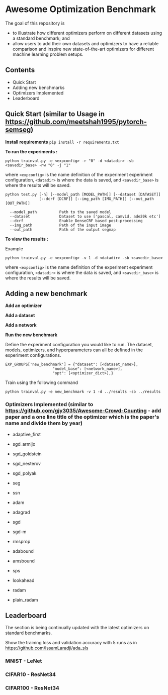 # Awesome Optimization Benchmark

The goal of this repository is 
  - to illustrate how different optimizers perform on different datasets using a standard benchmark; and 
  - allow users to add their own datasets and optimizers to have a reliable comparison and inspire new state-of-the-art optimizers for different machine learning problem setups.

## Contents

- Quick Start
- Adding new benchmarks
- Optimizers Implemented
- Leaderboard


## Quick Start (similar to Usage in https://github.com/meetshah1995/pytorch-semseg)


**Install requirements**
`pip install -r requirements.txt` 


**To run the experiments :**

```
python trainval.py -e <expconfig> -r "0" -d <datadir> -sb <savedir_base> -nw "0" -j "1"
```

where `<expconfig>` is the name definition of the experiment experiment configuration, `<datadir>` is where the data is saved, and `<savedir_base>` is where the results will be saved.


```
python test.py [-h] [--model_path [MODEL_PATH]] [--dataset [DATASET]]
               [--dcrf [DCRF]] [--img_path [IMG_PATH]] [--out_path [OUT_PATH]]
 
  --model_path          Path to the saved model
  --dataset             Dataset to use ['pascal, camvid, ade20k etc']
  --dcrf                Enable DenseCRF based post-processing
  --img_path            Path of the input image
  --out_path            Path of the output segmap

```

**To view the results :**

Example
```
python trainval.py -e <expconfig> -v 1 -d <datadir> -sb <savedir_base>
```

where `<expconfig>` is the name definition of the experiment experiment configuration, `<datadir>` is where the data is saved, and `<savedir_base>` is where the results will be saved.

## Adding a new benchmark

**Add an optimizer**

**Add a dataset**

**Add a network**

**Run the new benchmark**

Define the experiment configuration you would like to run. The dataset, models, optimizers, and hyperparameters can all be defined in the experiment configurations.
```
EXP_GROUPS['new_benchmark'] = {"dataset": [<dataset_name>],
                     "model_base": [<network_name>],
                     "opt": [<optimizer_dict>],}
```

Train using the following command
```
python trainval.py -e new_benchmark -v 1 -d ../results -sb ../results
```

### Optimizers Implemented (similar to https://github.com/gjy3035/Awesome-Crowd-Counting - add paper and a one line title of the optimizer which is the paper's name and divide them by year)


* adaptive_first

* sgd_armijo

* sgd_goldstein

* sgd_nesterov

* sgd_polyak

* seg

* ssn

* adam

* adagrad

* sgd

* sgd-m

* rmsprop

* adabound

* amsbound

* sps

* lookahead

* radam

* plain_radam



## Leaderboard
The section is being continually updated with the latest optimizers on standard benchmarks.

Show the training loss and validation accuracy with 5 runs as in https://github.com/IssamLaradji/ada_sls

### MNIST - LeNet

### CIFAR10 - ResNet34

### CIFAR100 - ResNet34




